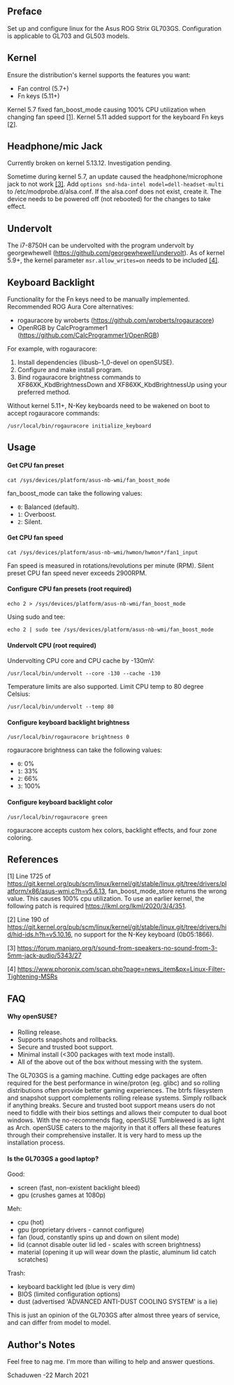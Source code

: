 Preface
-------
Set up and configure linux for the Asus ROG Strix GL703GS. Configuration is applicable to GL703 and GL503 models.

Kernel
------
Ensure the distribution's kernel supports the features you want:
* Fan control (5.7+)
* Fn keys (5.11+)

Kernel 5.7 fixed fan_boost_mode causing 100% CPU utilization when changing fan speed [[1]](https://github.com/schaduwen/gl703/blob/master/README.md#references).
Kernel 5.11 added support for the keyboard Fn keys [[2]](https://github.com/schaduwen/gl703/blob/master/README.md#references).

Headphone/mic Jack
------------------
Currently broken on kernel 5.13.12. Investigation pending.

Sometime during kernel 5.7, an update caused the headphone/microphone jack to not work [[3]](https://github.com/schaduwen/gl703/blob/master/README.md#references).
Add `options snd-hda-intel model=dell-headset-multi` to /etc/modprobe.d/alsa.conf.
If the alsa.conf does not exist, create it.
The device needs to be powered off (not rebooted) for the changes to take effect.

Undervolt
---------
The i7-8750H can be undervolted with the program undervolt by georgewhewell (https://github.com/georgewhewell/undervolt).
As of kernel 5.9+, the kernel parameter `msr.allow_writes=on` needs to be included [[4]](https://github.com/schaduwen/gl703/blob/master/README.md#references).

Keyboard Backlight
------------------
Functionality for the Fn keys need to be manually implemented.
Recommended ROG Aura Core alternatives:
* rogauracore by wroberts (https://github.com/wroberts/rogauracore)
* OpenRGB by CalcProgrammer1 (https://github.com/CalcProgrammer1/OpenRGB)

For example, with rogauracore:
1. Install dependencies (libusb-1_0-devel on openSUSE).
2. Configure and make install program.
3. Bind rogauracore brightness commands to XF86XK_KbdBrightnessDown and XF86XK_KbdBrightnessUp using your preferred method.

Without kernel 5.11+, N-Key keyboards need to be wakened on boot to accept rogauracore commands:
```
/usr/local/bin/rogauracore initialize_keyboard
```

Usage
-----
#### Get CPU fan preset
```
cat /sys/devices/platform/asus-nb-wmi/fan_boost_mode
```
fan_boost_mode can take the following values:
* `0`: Balanced (default).
* `1`: Overboost.
* `2`: Silent.

#### Get CPU fan speed
```
cat /sys/devices/platform/asus-nb-wmi/hwmon/hwmon*/fan1_input
```
Fan speed is measured in rotations/revolutions per minute (RPM). Silent preset CPU fan speed never exceeds 2900RPM.

#### Configure CPU fan presets (root required)
```
echo 2 > /sys/devices/platform/asus-nb-wmi/fan_boost_mode
```
Using sudo and tee:
```
echo 2 | sudo tee /sys/devices/platform/asus-nb-wmi/fan_boost_mode
```

#### Undervolt CPU (root required)
Undervolting CPU core and CPU cache by -130mV:
```
/usr/local/bin/undervolt --core -130 --cache -130
```
Temperature limits are also supported. Limit CPU temp to 80 degree Celsius:
```
/usr/local/bin/undervolt --temp 80
```

#### Configure keyboard backlight brightness
```
/usr/local/bin/rogauracore brightness 0
```
rogauracore brightness can take the following values:
* `0`: 0%
* `1`: 33%
* `2`: 66%
* `3`: 100%

#### Configure keyboard backlight color
```
/usr/local/bin/rogauracore green
```
rogauracore accepts custom hex colors, backlight effects, and four zone coloring.

References
----------
[1] Line 1725 of https://git.kernel.org/pub/scm/linux/kernel/git/stable/linux.git/tree/drivers/platform/x86/asus-wmi.c?h=v5.6.13, fan_boost_mode_store returns the wrong value. This causes 100% cpu utilization. To use an earlier kernel, the following patch is required https://lkml.org/lkml/2020/3/4/351.

[2] Line 190 of https://git.kernel.org/pub/scm/linux/kernel/git/stable/linux.git/tree/drivers/hid/hid-ids.h?h=v5.10.16, no support for the N-Key keyboard (0b05:1866).

[3] https://forum.manjaro.org/t/sound-from-speakers-no-sound-from-3-5mm-jack-audio/5343/27

[4] https://www.phoronix.com/scan.php?page=news_item&px=Linux-Filter-Tightening-MSRs

FAQ
---
#### Why openSUSE?
* Rolling release.
* Supports snapshots and rollbacks.
* Secure and trusted boot support.
* Minimal install (<300 packages with text mode install).
* All of the above out of the box without messing with the system.

The GL703GS is a gaming machine. Cutting edge packages are often required for the best performance in wine/proton (eg. glibc) and so rolling distributions often provide better gaming experiences. The btrfs filesystem and snapshot support complements rolling release systems. Simply rollback if anything breaks. Secure and trusted boot support means users do not need to fiddle with their bios settings and allows their computer to dual boot windows. With the no-recommends flag, openSUSE Tumbleweed is as light as Arch. openSUSE caters to the majority in that it offers all these features through their comprehensive installer. It is very hard to mess up the installation process.

#### Is the GL703GS a good laptop?
Good:
* screen (fast, non-existent backlight bleed)
* gpu (crushes games at 1080p)

Meh:
* cpu (hot)
* gpu (proprietary drivers - cannot configure)
* fan (loud, constantly spins up and down on silent mode)
* lid (cannot disable outer lid led - scales with screen brightness)
* material (opening it up will wear down the plastic, aluminum lid catch scratches)

Trash:
* keyboard backlight led (blue is very dim)
* BIOS (limited configuration options)
* dust (advertised 'ADVANCED ANTI-DUST COOLING SYSTEM' is a lie)

This is just an opinion of the GL703GS after almost three years of service, and can differ from model to model.

Author's Notes
--------------
Feel free to nag me. I'm more than willing to help and answer questions.

Schaduwen -22 March 2021


